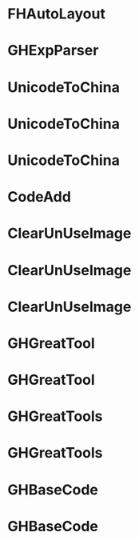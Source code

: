 # FHAutoLayout
# GHExpParser
# UnicodeToChina
# UnicodeToChina
# UnicodeToChina
# CodeAdd
# ClearUnUseImage
# ClearUnUseImage
# ClearUnUseImage
# GHGreatTool
# GHGreatTool
# GHGreatTools
# GHGreatTools
# GHBaseCode
# GHBaseCode
